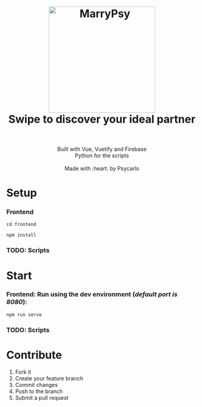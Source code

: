 <h1 align="center">
  <img src="https://i.imgur.com/srRhS4e.png" alt="MarryPsy" width="280">
  <br>
  Swipe to discover your ideal partner
  <br>
  <br>
</h1>

<p align="center">
  Built with Vue, Vuetify and Firebase
  <br>
  Python for the scripts
  <br>
  <br>
  Made with :heart: by Psycarlo
</p>

# Setup

### Frontend

```
cd frontend

npm install
```

### TODO: Scripts

# Start

### Frontend: Run using the dev environment (_default port is 8080_):

```
npm run serve
```

### TODO: Scripts

# Contribute

1. Fork it
2. Create your feature branch
3. Commit changes
4. Push to the branch
5. Submit a pull request
